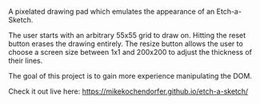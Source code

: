 A pixelated drawing pad which emulates the appearance of an Etch-a-Sketch.

The user starts with an arbitrary 55x55 grid to draw on.  Hitting the reset button erases the drawing entirely.  The resize button allows the user to choose a screen size between 1x1 and 200x200 to adjust the thickness of their lines.

The goal of this project is to gain more experience manipulating the DOM.

Check it out live here: https://mikekochendorfer.github.io/etch-a-sketch/